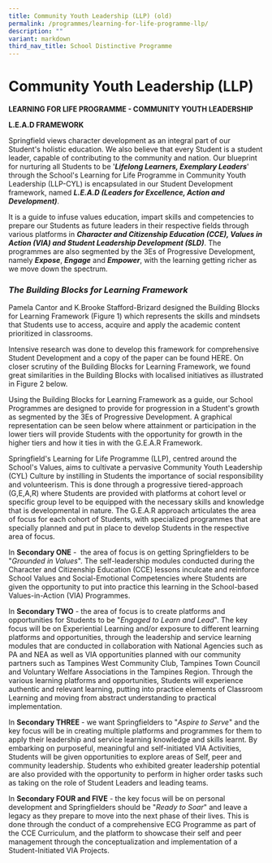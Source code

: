 ```yaml
---
title: Community Youth Leadership (LLP) (old)
permalink: /programmes/learning-for-life-programme-llp/
description: ""
variant: markdown
third_nav_title: School Distinctive Programme
---
```

# **Community Youth Leadership (LLP)**

**LEARNING FOR LIFE PROGRAMME - COMMUNITY YOUTH LEADERSHIP**

**L.E.A.D FRAMEWORK**

Springfield views character development as an integral part of our Student's holistic education. We also believe that every Student is a student leader, capable of contributing to the community and nation. Our blueprint for nurturing all Students to be '_**Lifelong Learners, Exemplary Leaders**_' through the School's Learning for Life Programme in Community Youth Leadership (LLP-CYL) is encapsulated in our Student Development framework, named **_L.E.A.D (Leaders for Excellence, Action and Development)_**.

It is a guide to infuse values education, impart skills and competencies to prepare our Students as future leaders in their respective fields through various platforms in _**Character and Citizenship Education (CCE), Values in Action (VIA) and Student Leadership Development (SLD)**_. The programmes are also segmented by the 3Es of Progressive Development, namely **_Expose_**, **_Engage_** and **_Empower_**, with the learning getting richer as we move down the spectrum.

  

### _The Building Blocks for Learning Framework_

Pamela Cantor and K.Brooke Stafford-Brizard designed the Building Blocks for Learning Framework (Figure 1) which represents the skills and mindsets that Students use to access, acquire and apply the academic content prioritized in classrooms.  

Intensive research was done to develop this framework for comprehensive Student Development and a copy of the paper can be found HERE. On closer scrutiny of the Building Blocks for Learning Framework, we found great similarities in the Building Blocks with localised initiatives as illustrated in Figure 2 below.  
  
Using the Building Blocks for Learning Framework as a guide, our School Programmes are designed to provide for progression in a Student's growth as segmented by the 3Es of Progressive Development. A graphical representation can be seen below where attainment or participation in the lower tiers will provide Students with the opportunity for growth in the higher tiers and how it ties in with the G.E.A.R Framework.  
  
Springfield's Learning for Life Programme (LLP), centred around the School's Values, aims to cultivate a pervasive Community Youth Leadership (CYL) Culture by instilling in Students the importance of social responsibility and volunteerism. This is done through a progressive tiered-approach (G,E,A,R) where Students are provided with platforms at cohort level or specific group level to be equipped with the necessary skills and knowledge that is developmental in nature. The G.E.A.R approach articulates the area of focus for each cohort of Students, with specialized programmes that are specially planned and put in place to develop Students in the respective area of focus.

  
In **Secondary ONE** \-  the area of focus is on getting Springfielders to be "_Grounded in Values_". The self-leadership modules conducted during the Character and Citizenship Education (CCE) lessons inculcate and reinforce School Values and Social-Emotional Competencies where Students are given the opportunity to put into practice this learning in the School-based Values-in-Action (VIA) Programmes.

  
In **Secondary TWO** \- the area of focus is to create platforms and opportunities for Students to be "_Engaged to Learn and Lead_". The key focus will be on Experiential Learning and/or exposure to different learning platforms and opportunities, through the leadership and service learning modules that are conducted in collaboration with National Agencies such as PA and NEA as well as VIA opportunities planned with our community partners such as Tampines West Community Club, Tampines Town Council and Voluntary Welfare Associations in the Tampines Region. Through the various learning platforms and opportunities, Students will experience authentic and relevant learning, putting into practice elements of Classroom Learning and moving from abstract understanding to practical implementation.

  
In **Secondary THREE** \- we want Springfielders to "_Aspire to Serve_" and the key focus will be in creating multiple platforms and programmes for them to apply their leadership and service learning knowledge and skills learnt. By embarking on purposeful, meaningful and self-initiated VIA Activities, Students will be given opportunities to explore areas of Self, peer and community leadership. Students who exhibited greater leadership potential are also provided with the opportunity to perform in higher order tasks such as taking on the role of Student Leaders and leading teams.

  
In **Secondary FOUR and FIVE** \- the key focus will be on personal development and Springfielders should be "_Ready to Soar_" and leave a legacy as they prepare to move into the next phase of their lives. This is done through the conduct of a comprehensive ECG Programme as part of the CCE Curriculum, and the platform to showcase their self and peer management through the conceptualization and implementation of a Student-Initiated VIA Projects.